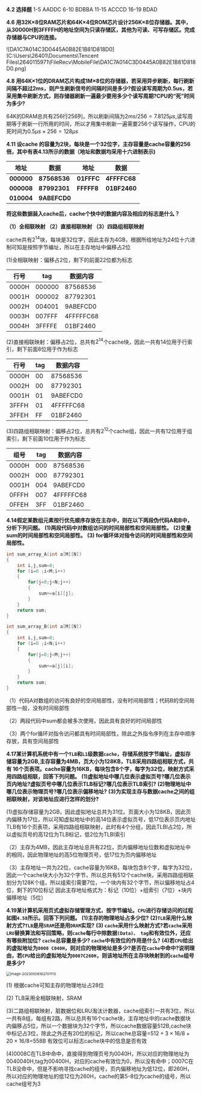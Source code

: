 **4.2 选择题**
1-5 AADDC 6-10 BDBBA 
11-15 ACCCD 16-19 BDAD

**4.6	用32K×8位RAM芯片和64K×4位ROM芯片设计256K×8位存储器。其中，从30000H到3FFFFH的地址空间为只读存储区，其他为可读、可写存储区。完成存储器与CPU的连接。**

![DA1C7A014C3D0445A0B82E1B81D818D0](C:\Users\26401\Documents\Tencent Files\2640115971\FileRecv\MobileFile\DA1C7A014C3D0445A0B82E1B81D818D0.png)

**4.8	用64K×1位的DRAM芯片构成1M×8位的存储器，若采用异步刷新，每行刷新间隔不超过2ms，则产生刷新信号的间隔时间是多少?假设读写周期为0.5us，若采用集中刷新方式，则存储器刷新一遍最少要用多少个读写周期?CPU的“死”时间为多少?**

64K的DRAM总共有256行256列，所以刷新间隔为$2ms/256=7.8125 \mu s$,读写周期等于刷新一行所用的时间，所以才用集中刷新一遍需要256个读写操作，CPU的死时间为$0.5\mu s \times 256=128 \mu s$

**4.11	设cache 的容量为2块，每块是一个32位字，主存容量是cache容量的256倍，其中有表4.13所示的数据（地址和数据均采用十六进制表示)**

| **地址**   | **数据**     | **地址**   | **数据**     |
| ---------- | ------------ | ---------- | ------------ |
| **000000** | **87568536** | **01FFFC** | **4FFFFC68** |
| **000008** | **87992301** | **FFFFF8** | **01BF2460** |
| **010004** | **9ABEFCD0** |            |              |

**将这些数据装入cache后，cache个快中的数据内容及相应的标志是什么？**

**（1）全相联映射 （2）直接相联映射 （3）四路组相联映射**

cache共有$2^{14}$块，每块是32位字，因此主存为4GB，根据所给地址为24位十六进制可知是按照字节编址，所以在主存地址中偏移占2位

(1)全相联映射：偏移占2位，剩下的前面22位都为标志

| 行号  | tag    | 数据内容  |
| ----- | ------ | --------- |
| 0000H | 000000 | 87568536  |
| 0001H | 000002 | 87792301  |
| 0002H | 004001 | 9ABEFCD0  |
| 0003H | 007FFF | 4FFFFFC68 |
| 0004H | 3FFFFE | 01BF2460  |

(2)直接相联映射：偏移占2位，总共有$2^{14}$个cache块，因此一共有14位用于行索引，剩下前面8位用于作为标志

| 行号  | tag  | 数据内容  |
| ----- | ---- | --------- |
| 0000H | 00   | 87568536  |
| 0002H | 00   | 87792301  |
| 0001H | 01   | 9ABEFCD0  |
| 3FFFH | 01   | 4FFFFFC68 |
| 3FFEH | FF   | 01BF2460  |

(3)四路组相联映射：偏移占2位，总共有$2^{12}$个cache组，因此一共有12位用于组索引，剩下前面10位用于作为标志

| 组号  | tag  | 数据内容  |
| ----- | ---- | --------- |
| 0000H | 000  | 87568536  |
| 0002H | 000  | 87792301  |
| 0001H | 004  | 9ABEFCD0  |
| 0FFFH | 007  | 4FFFFFC68 |
| 0FFEH | 3FF  | 01BF2460  |

**4.14假定某数组元素按行优先顺序存放在主存中，则在以下两段伪代码A和B中，分析下列问题。**
**(1)两段代码中对数组访问的时间局部性和空间局部性。**
**(2)变量sum的时间局部性和空间局部性。**
**(3) for循环体对指令访问的时间局部性和空间局部性。**

```c++ 
int sum_array_A(int a[M][N])
{
    int i,j,sum=0;
	for (i=0 ;i<M;i++)
    {
        for(j=0;j<N;j++)
        {
            sum+=a[i][j];
        }
    }
	return sum;
} 
```

```c++
int sum_array_B(int a[M][N])
{
    int i,j,sum=0;
	for (i=0 ;i<N;i++)
    {
        for(j=0;j<M;j++)
        {
            sum+=a[j][i];
        }
    }
	return sum;
} 
```

（1）代码A对数组的访问有良好的空间局部性，没有时间局部性；代码B的空间局部性一般，没有时间局部性

（2）两段代码中sum都会被多次使用，因此具有良好的时间局部性

（3）两个for循环对指令访问都具有时间局部性，除此之外指令序列在主存中顺序存放，具有空间局部性

**4.17某计算机系统中有一个`TLB`和`L1`级数据`cache`，存储系统按字节编址，虚拟存储容量为2GB,主存容量为4MB，页大小为128KB，TLB采用四路组相联方式，共有 16个页表项。cache容量为16KB，每块包含8个字，每字为32位，映射方式采用四路组相联，回答下列问题。**
**(1)虚拟地址中哪几位表示虚拟页号?哪几位表示页内地址?虚拟页号中哪几位表示TLB标记?哪几位表示TLB索引?**
**(2)物理地址中哪几位表示物理页号?哪几位表示偏移地址?**
**(3)为实现主存与数据cache之间的组相联映射，对该地址应进行怎样的划分?**

(1)虚拟存储容量为2GB，因此虚拟地址总共为31位。页面大小为128KB，因此页内偏移为17位，所以可知虚拟地址中的高14位表示虚拟页号，低17位表示页内地址
TLB有16个页表项，采用四路组相联映射，此时有4个分组，因此TLBI占2位，所以虚拟页号的高12位为TLB标记，低2位为TLBI索引

（2）主存为4MB，因此主存地址总共有22位，页内偏移地址位数和虚拟地址中的相同，因此物理地址的高5位物理页号，低17位为页内偏移地址

（3）主存地址一共为22位，cache容量为16KB，每块包含8个字，每字为32位，因此一个cache块大小为32个字节，所以总共有512个cache块，采用四路组相联划分为128K个组，所以组索引需要7位，一个块内有32个字节，所以偏移地址占4位，剩下的10位标记
因此主存地址格式为：标记（10位）+组索引（7位）+块内偏移地址（5位）

**4.19某计算机采用页式虚拟存储管理方式，按字节编址。`CPU`进行存储访问的过程如图`4.58`所示。回答下列问题。**
**(1)主存的物理地址占多少位?**
**(2)`TLB`采用什么映射方式?`TLB`是用`SRAM`还是用`DRAM`实现?**
**(3) `cache`采用什么映射方式?若`cache`采用`LRU`替换算法和写回策略，则`cache`每行中除数据`(Data)、 tag`和有效位外，还应有哪些附加位? `cache`总容量是多少? `cache`中有效位的作用是什么?**
**(4)若`CPU`给出的虚拟地址为`0008 C040H`，则对应的物理地址是多少?是否在`cache`中命中?说明理由，若`CPU`给出的虚拟地址为`0007C260H`，则该地址所在主存块映射到的`cache`组号是多少?**

<img src="C:\Users\26401\AppData\Roaming\Typora\typora-user-images\image-20230506162701113.png" alt="image-20230506162701113" style="zoom: 67%;" />

(1) 根据cache可知主存的物理地址占28位

(2) TLB采用全相联映射，SRAM

(3)二路组相联映射，脏数据位和LRU淘汰计数器，cache组索引一共有3位，所以一共有8组，每组有2路，所以总共有16个cache块，主存地址中的cache数据块内偏移占5位，所以一个数据块为32个字节，所以cache数据容量$512$B,cache块中标记占3位，除此之外还有20位的标记，所以cache总容量=$512+3\times16/8+20\times16/8$=558B
有效位可以标志cache块中的信息是否有效

(4)0008C在TLB中命中，直接得到物理页号为0040H，所以对应的物理地址为0040040H,tag为00400H，对应的cache有效位为0，所以没有命中；0007C在TLB没命中，但是不影响寻找cache的组号，页内偏移地址为低12位，即260H，所以对应的物理地址的低12位为260H，cache的第5-8位为cache的组号，所以cache组号为3

